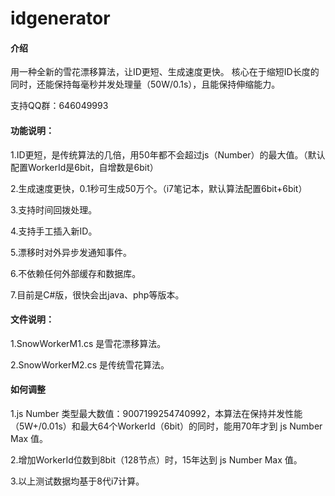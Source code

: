# idgenerator

#### 介绍
用一种全新的雪花漂移算法，让ID更短、生成速度更快。
核心在于缩短ID长度的同时，还能保持每毫秒并发处理量（50W/0.1s），且能保持伸缩能力。

支持QQ群：646049993


#### 功能说明：

1.ID更短，是传统算法的几倍，用50年都不会超过js（Number）的最大值。（默认配置WorkerId是6bit，自增数是6bit）

2.生成速度更快，0.1秒可生成50万个。（i7笔记本，默认算法配置6bit+6bit）

3.支持时间回拨处理。

4.支持手工插入新ID。

5.漂移时对外异步发通知事件。

6.不依赖任何外部缓存和数据库。

7.目前是C#版，很快会出java、php等版本。


#### 文件说明：

1.SnowWorkerM1.cs 是雪花漂移算法。

2.SnowWorkerM2.cs 是传统雪花算法。


#### 如何调整

1.js Number 类型最大数值：9007199254740992，本算法在保持并发性能（5W+/0.01s）和最大64个WorkerId（6bit）的同时，能用70年才到 js Number Max 值。

2.增加WorkerId位数到8bit（128节点）时，15年达到 js Number Max 值。

3.以上测试数据均基于8代i7计算。

